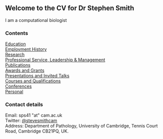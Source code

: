 ## Welcome to the CV for Dr Stephen Smith

I am a computational biologist

### Contents

[Education](/Education.md/)  
[Employment History](/Employment.md/)  
[Research](/Research.md/)  
[Professional Service, Leadership & Management](/Professional.md/)  
[Publications](/Publications.md/)  
[Awards and Grants](/Awards.md/)  
[Presentations and Invited Talks](/Presentations.md/)  
[Courses and Qualifications](/Courses.md/)  
[Conferences](/Conferences.md/)  
[Personal](/Personal.md/)  

### Contact details

Email: sps41 "at" cam.ac.uk   
Twitter: [@stevesmithcam](https://twitter.com/stevesmithcam)  
Address: Department of Pathology, University of Cambridge, Tennis Court Road, Cambridge CB21PQ, UK.  
